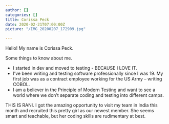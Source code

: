 ```yaml
---
author: []
categories: []
title: Corissa Peck
date: 2020-02-21T07:00:00Z
picture: "/IMG_20200207_172909.jpg"

---
```

Hello! My name is Corissa Peck.

Some things to know about me.

* I started in dev and moved to testing - BECAUSE I LOVE IT.
* I’ve been writing and testing software professionally since I was 19. My first job was as a contract employee working for the US Army – writing COBOL.
* I am a believer in the Principle of Modern Testing and want to see a world where we don’t separate coding and testing into different camps.

THIS IS RANI.  I got the amazing opportunity to visit my team in India this month and recruited this pretty girl as our newest member. She seems smart and teachable,  but her coding skills are rudimentary at best.